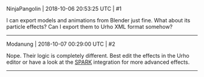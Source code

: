 NinjaPangolin | 2018-10-06 20:53:25 UTC | #1

I can export models and animations from Blender just fine. What about its particle effects? Can I export them to Urho XML format somehow?

-------------------------

Modanung | 2018-10-07 00:29:00 UTC | #2

Nope. Their logic is completely different. Best edit the effects in the Urho editor or have a look at the [SPARK](https://discourse.urho3d.io/t/spark-particle-engine-renderer/3670) integration for more advanced effects.

-------------------------

